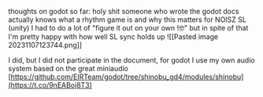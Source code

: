 thoughts on godot so far: holy shit someone who wrote the godot docs actually knows what a rhythm game is and why this matters for NOISZ SL (unity) I had to do a lot of "figure it out on your own !🤓" but in spite of that I'm pretty happy with how well SL sync holds up
![[Pasted image 20231107123744.png]]

I did, but I did not participate in the document, for godot I use my own audio system based on the great miniaudio [https://github.com/EIRTeam/godot/tree/shinobu_gd4/modules/shinobu](https://t.co/9nEABoj8T3)
